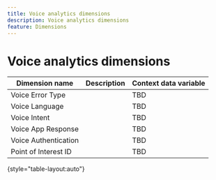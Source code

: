 ```yaml
---
title: Voice analytics dimensions
description: Voice analytics dimensions
feature: Dimensions
---
```

# Voice analytics dimensions

| Dimension name | Description | Context data variable |
| --- | --- | --- |
| Voice Error Type | | TBD |
| Voice Language | | TBD |
| Voice Intent | | TBD |
| Voice App Response | | TBD |
| Voice Authentication | | TBD |
| Point of Interest ID | | TBD |

{style="table-layout:auto"}
